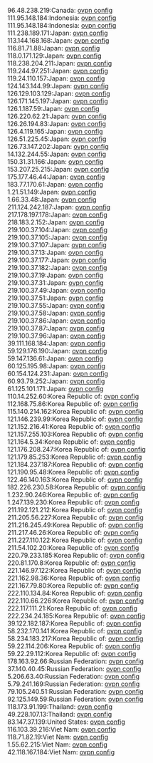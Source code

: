 96.48.238.219:Canada: [ovpn config](vpn/96_48_238_219.ovpn)  
111.95.148.184:Indonesia: [ovpn config](vpn/111_95_148_184.ovpn)  
111.95.148.184:Indonesia: [ovpn config](vpn/111_95_148_184.ovpn)  
111.238.189.171:Japan: [ovpn config](vpn/111_238_189_171.ovpn)  
113.144.168.168:Japan: [ovpn config](vpn/113_144_168_168.ovpn)  
116.81.71.88:Japan: [ovpn config](vpn/116_81_71_88.ovpn)  
118.0.171.129:Japan: [ovpn config](vpn/118_0_171_129.ovpn)  
118.238.204.211:Japan: [ovpn config](vpn/118_238_204_211.ovpn)  
119.244.97.251:Japan: [ovpn config](vpn/119_244_97_251.ovpn)  
119.24.110.157:Japan: [ovpn config](vpn/119_24_110_157.ovpn)  
124.143.144.99:Japan: [ovpn config](vpn/124_143_144_99.ovpn)  
126.129.103.129:Japan: [ovpn config](vpn/126_129_103_129.ovpn)  
126.171.145.197:Japan: [ovpn config](vpn/126_171_145_197.ovpn)  
126.1.187.59:Japan: [ovpn config](vpn/126_1_187_59.ovpn)  
126.220.62.21:Japan: [ovpn config](vpn/126_220_62_21.ovpn)  
126.26.194.83:Japan: [ovpn config](vpn/126_26_194_83.ovpn)  
126.4.119.165:Japan: [ovpn config](vpn/126_4_119_165.ovpn)  
126.51.225.45:Japan: [ovpn config](vpn/126_51_225_45.ovpn)  
126.73.147.202:Japan: [ovpn config](vpn/126_73_147_202.ovpn)  
14.132.244.55:Japan: [ovpn config](vpn/14_132_244_55.ovpn)  
150.31.31.166:Japan: [ovpn config](vpn/150_31_31_166.ovpn)  
153.207.25.215:Japan: [ovpn config](vpn/153_207_25_215.ovpn)  
175.177.46.44:Japan: [ovpn config](vpn/175_177_46_44.ovpn)  
183.77.170.61:Japan: [ovpn config](vpn/183_77_170_61.ovpn)  
1.21.51.149:Japan: [ovpn config](vpn/1_21_51_149.ovpn)  
1.66.33.48:Japan: [ovpn config](vpn/1_66_33_48.ovpn)  
211.124.242.187:Japan: [ovpn config](vpn/211_124_242_187.ovpn)  
217.178.197.178:Japan: [ovpn config](vpn/217_178_197_178.ovpn)  
218.183.2.152:Japan: [ovpn config](vpn/218_183_2_152.ovpn)  
219.100.37.104:Japan: [ovpn config](vpn/219_100_37_104.ovpn)  
219.100.37.105:Japan: [ovpn config](vpn/219_100_37_105.ovpn)  
219.100.37.107:Japan: [ovpn config](vpn/219_100_37_107.ovpn)  
219.100.37.13:Japan: [ovpn config](vpn/219_100_37_13.ovpn)  
219.100.37.177:Japan: [ovpn config](vpn/219_100_37_177.ovpn)  
219.100.37.182:Japan: [ovpn config](vpn/219_100_37_182.ovpn)  
219.100.37.19:Japan: [ovpn config](vpn/219_100_37_19.ovpn)  
219.100.37.31:Japan: [ovpn config](vpn/219_100_37_31.ovpn)  
219.100.37.49:Japan: [ovpn config](vpn/219_100_37_49.ovpn)  
219.100.37.51:Japan: [ovpn config](vpn/219_100_37_51.ovpn)  
219.100.37.55:Japan: [ovpn config](vpn/219_100_37_55.ovpn)  
219.100.37.58:Japan: [ovpn config](vpn/219_100_37_58.ovpn)  
219.100.37.86:Japan: [ovpn config](vpn/219_100_37_86.ovpn)  
219.100.37.87:Japan: [ovpn config](vpn/219_100_37_87.ovpn)  
219.100.37.96:Japan: [ovpn config](vpn/219_100_37_96.ovpn)  
39.111.168.184:Japan: [ovpn config](vpn/39_111_168_184.ovpn)  
59.129.176.190:Japan: [ovpn config](vpn/59_129_176_190.ovpn)  
59.147.136.61:Japan: [ovpn config](vpn/59_147_136_61.ovpn)  
60.125.195.98:Japan: [ovpn config](vpn/60_125_195_98.ovpn)  
60.154.124.231:Japan: [ovpn config](vpn/60_154_124_231.ovpn)  
60.93.79.252:Japan: [ovpn config](vpn/60_93_79_252.ovpn)  
61.125.101.171:Japan: [ovpn config](vpn/61_125_101_171.ovpn)  
110.14.252.60:Korea Republic of: [ovpn config](vpn/110_14_252_60.ovpn)  
112.168.75.86:Korea Republic of: [ovpn config](vpn/112_168_75_86.ovpn)  
115.140.214.162:Korea Republic of: [ovpn config](vpn/115_140_214_162.ovpn)  
121.146.239.99:Korea Republic of: [ovpn config](vpn/121_146_239_99.ovpn)  
121.152.216.41:Korea Republic of: [ovpn config](vpn/121_152_216_41.ovpn)  
121.157.255.103:Korea Republic of: [ovpn config](vpn/121_157_255_103.ovpn)  
121.164.5.34:Korea Republic of: [ovpn config](vpn/121_164_5_34.ovpn)  
121.176.208.247:Korea Republic of: [ovpn config](vpn/121_176_208_247.ovpn)  
121.179.85.253:Korea Republic of: [ovpn config](vpn/121_179_85_253.ovpn)  
121.184.237.187:Korea Republic of: [ovpn config](vpn/121_184_237_187.ovpn)  
121.190.95.48:Korea Republic of: [ovpn config](vpn/121_190_95_48.ovpn)  
122.46.140.163:Korea Republic of: [ovpn config](vpn/122_46_140_163.ovpn)  
182.226.230.58:Korea Republic of: [ovpn config](vpn/182_226_230_58.ovpn)  
1.232.90.246:Korea Republic of: [ovpn config](vpn/1_232_90_246.ovpn)  
1.247.139.230:Korea Republic of: [ovpn config](vpn/1_247_139_230.ovpn)  
211.192.121.212:Korea Republic of: [ovpn config](vpn/211_192_121_212.ovpn)  
211.205.56.227:Korea Republic of: [ovpn config](vpn/211_205_56_227.ovpn)  
211.216.245.49:Korea Republic of: [ovpn config](vpn/211_216_245_49.ovpn)  
211.217.46.26:Korea Republic of: [ovpn config](vpn/211_217_46_26.ovpn)  
211.227.110.122:Korea Republic of: [ovpn config](vpn/211_227_110_122.ovpn)  
211.54.102.20:Korea Republic of: [ovpn config](vpn/211_54_102_20.ovpn)  
220.79.233.185:Korea Republic of: [ovpn config](vpn/220_79_233_185.ovpn)  
220.81.170.8:Korea Republic of: [ovpn config](vpn/220_81_170_8.ovpn)  
221.146.97.122:Korea Republic of: [ovpn config](vpn/221_146_97_122.ovpn)  
221.162.98.36:Korea Republic of: [ovpn config](vpn/221_162_98_36.ovpn)  
221.167.79.80:Korea Republic of: [ovpn config](vpn/221_167_79_80.ovpn)  
222.110.134.84:Korea Republic of: [ovpn config](vpn/222_110_134_84.ovpn)  
222.110.66.226:Korea Republic of: [ovpn config](vpn/222_110_66_226.ovpn)  
222.117.111.21:Korea Republic of: [ovpn config](vpn/222_117_111_21.ovpn)  
222.234.24.185:Korea Republic of: [ovpn config](vpn/222_234_24_185.ovpn)  
39.122.182.187:Korea Republic of: [ovpn config](vpn/39_122_182_187.ovpn)  
58.232.170.141:Korea Republic of: [ovpn config](vpn/58_232_170_141.ovpn)  
58.234.183.217:Korea Republic of: [ovpn config](vpn/58_234_183_217.ovpn)  
59.22.114.206:Korea Republic of: [ovpn config](vpn/59_22_114_206.ovpn)  
59.22.29.112:Korea Republic of: [ovpn config](vpn/59_22_29_112.ovpn)  
178.163.92.66:Russian Federation: [ovpn config](vpn/178_163_92_66.ovpn)  
37.140.40.45:Russian Federation: [ovpn config](vpn/37_140_40_45.ovpn)  
5.206.63.40:Russian Federation: [ovpn config](vpn/5_206_63_40.ovpn)  
5.79.241.169:Russian Federation: [ovpn config](vpn/5_79_241_169.ovpn)  
79.105.240.51:Russian Federation: [ovpn config](vpn/79_105_240_51.ovpn)  
92.125.149.59:Russian Federation: [ovpn config](vpn/92_125_149_59.ovpn)  
118.173.91.199:Thailand: [ovpn config](vpn/118_173_91_199.ovpn)  
49.228.107.13:Thailand: [ovpn config](vpn/49_228_107_13.ovpn)  
83.147.37.139:United States: [ovpn config](vpn/83_147_37_139.ovpn)  
116.103.39.216:Viet Nam: [ovpn config](vpn/116_103_39_216.ovpn)  
118.71.82.19:Viet Nam: [ovpn config](vpn/118_71_82_19.ovpn)  
1.55.62.215:Viet Nam: [ovpn config](vpn/1_55_62_215.ovpn)  
42.118.167.184:Viet Nam: [ovpn config](vpn/42_118_167_184.ovpn)  

